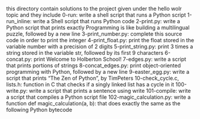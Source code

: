 this directory contain solutions to the project given under the hello wolr topic and they include
0-run: write a shell script that runs a Python script
1-run_inline: write a Shell script that runs Python code
2-print.py: write a Python script that prints exactly Programming is like building a multilingual puzzle, followed by a new line
3-print_number.py: complete this source code in order to print the integer
4-print_float.py: print the float stored in the variable number with a precision of 2 digits
5-print_string.py: print 3 times a string stored in the variable str, followed by its first 9 characters
6-concat.py: print Welcome to Holberton School!
7-edges.py: write a script that prints portions of strings
8-concat_edges.py: print object-oriented programming with Python, followed by a new line
9-easter_egg.py: write a script that prints “The Zen of Python”, by TimPeters
10-check_cycle.c, lists.h: function in C that checks if a singly linked list has a cycle in it
100-write.py: write a script that prints a sentence using write
101-compile: write a script that compiles a Python script file
102-magic_calculation.py: write a function def magic_calculation(a, b): that does exactly the same as the following Python bytecode
